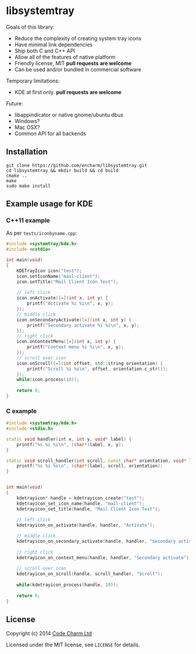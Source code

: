 # libsystemtray

Goals of this library:
* Reduce the complexity of creating system tray icons
* Have minimal link dependencies
* Ship both C and C++ API
* Allow all of the features of native platform
* Friendly license, MIT **pull requests are welcome**
* Can be used and/or bundled in commercial software

Temporary limitations:
* KDE at first only. **pull requests are welcome**

Future:
* libappindicator or native gnome/ubuntu dbus
* Windows?
* Mac OSX?
* Common API for all backends

## Installation
```
git clone https://github.com/encharm/libsystemtray.git
cd libsystemtray && mkdir build && cd build
cmake ..
make
sudo make install
```

## Example usage for KDE

### C++11 example
As per `tests/iconbyname.cpp`:
```c++
#include <systemtray/kde.h>
#include <cstdio>

int main(void)
{
    KDETrayIcon icon("test");
    icon.setIconName("mail-client");
    icon.setTitle("Mail Client Icon Test");
    
    // left click
    icon.onActivate([=](int x, int y) {
        printf("Activate %i %i\n", x, y);
    });
    // middle click
    icon.onSecondaryActivate([=](int x, int y) {
        printf("Secondary activate %i %i\n", x, y);
    });
    // right click
    icon.onContextMenu([=](int x, int y) {
        printf("Context menu %i %i\n", x, y);
    });
    // scroll over icon
    icon.onScroll([=](int offset, std::string orientation) {
        printf("Scroll %i %s\n", offset, orientation.c_str());
    });
    while(icon.process(10));
    
    return 0;
}
```

### C example
```c++
#include <systemtray/kde.h>
#include <stdio.h>

static void handler(int x, int y, void* label) {
    printf("%s %i %i\n", (char*)label, x, y);
}

static void scroll_handler(int scroll, const char* orientation, void* label) {
    printf("%s %i %s\n", (char*)label, scroll, orientation);
}


int main(void)
{
    kdetrayicon* handle = kdetrayicon_create("test");
    kdetrayicon_set_icon_name(handle, "mail-client");
    kdetrayicon_set_title(handle, "Mail Client Icon Test");
    
    // left click
    kdetrayicon_on_activate(handle, handler, "Activate");

    // middle click
    kdetrayicon_on_secondary_activate(handle, handler, "Secondary activate");
    
    // right click
    kdetrayicon_on_context_menu(handle, handler, "Secondary activate");
    
    // scroll over icon
    kdetrayicon_on_scroll(handle, scroll_handler, "Scroll");
    
    while(kdetrayicon_process(handle, 10));
    
    return 0;
}
```

## License

Copyright (c) 2014 [Code Charm Ltd](http://codecharm.co.uk)

Licensed under the MIT license, see `LICENSE` for details.
